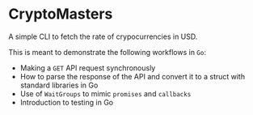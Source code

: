 # CryptoMasters

A simple CLI to fetch the rate of crypocurrencies in USD.

This is meant to demonstrate the following workflows in `Go`:

- Making a `GET` API request synchronously
- How to parse the response of the API and convert it to a struct with standard libraries in Go
- Use of `WaitGroups` to mimic `promises` and `callbacks`
- Introduction to testing in Go
